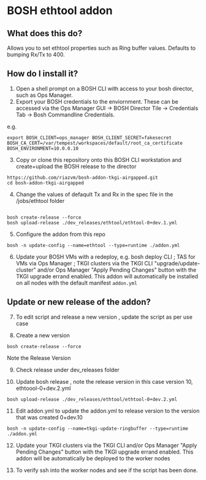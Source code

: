 # BOSH ethtool addon

## What does this do?

Allows you to set ethtool properties such as Ring buffer values.  Defaults to bumping Rx/Tx to 400.

## How do I install it?

1. Open a shell prompt on a BOSH CLI with access to your bosh director, such as Ops Manager.
2. Export your BOSH credentials to the enviornment.  These can be accessed via the Ops Manager GUI -> BOSH Director Tile -> Credentials Tab -> Bosh Commandline Credentials.

e.g.
```
export BOSH_CLIENT=ops_manager BOSH_CLIENT_SECRET=fakesecret BOSH_CA_CERT=/var/tempest/workspaces/default/root_ca_certificate  BOSH_ENVIRONMENT=10.0.0.10
```
3. Copy or clone this repository onto this BOSH CLI workstation and create+upload the BOSH release to the director

```
https://github.com/riazvm/bosh-addon-tkgi-airgapped.git
cd bosh-addon-tkgi-airgapped

```

4. Change the values of defaqult Tx and Rx in the spec file in the /jobs/ethtool folder

```

bosh create-release --force
bosh upload-release ./dev_releases/ethtool/ethtool-0+dev.1.yml

```

5. Configure the addon from this repo
```
bosh -n update-config --name=ethtool --type=runtime ./addon.yml
```
6. Update your BOSH VMs with a redeploy, e.g. bosh deploy CLI ; TAS for VMs via Ops Manager ; TKGI clusters via the TKGI CLI "upgrade/update-cluster" and/or Ops Manager "Apply Pending Changes" button with the TKGI upgrade errand enabled.  This addon will automatically be installed on all nodes with the default manifest `addon.yml`

## Update or new release of the addon?

7. To edit script and release a new version , update the script as per use case

8. Create a new version 


```
bosh create-release --force

```


Note the Release Version


9. Check release  under dev_releases folder


10. Update bosh release , note the release version in this case version 10, ethtoool-0+dev.2.yml

```
bosh upload-release ./dev_releases/ethtool/ethtool-0+dev.2.yml
```

11. Edit addon.yml to update the addon.yml to release version to the version that was created 0+dev.10

```
bosh -n update-config --name=tkgi-update-ringbuffer --type=runtime ./addon.yml
```

12. Update your TKGI clusters via the TKGI CLI and/or Ops Manager "Apply Pending Changes" button with the TKGI upgrade errand enabled. This addon will be automatically be deployed to the worker nodes

13. To verify ssh into the worker nodes and see if the script has been done.

